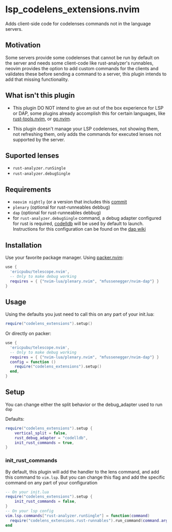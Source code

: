 # lsp_codelens_extensions.nvim
Adds client-side code for codelenses commands not in the language servers. 

## Motivation 
Some servers provide some codelenses that cannot be run by default on the server and needs some client-code
like rust-analyzer's runnables, neovim provides the option to add custom commands for the clients and
validates these before sending a command to a server, this plugin intends to add that missing functionality.

## What isn't this plugin
- This plugin DO NOT intend to give an out of the box experience for LSP or DAP, some plugins already 
accomplish this for certain languages, like [rust-tools.nvim](https://github.com/simrat39/rust-tools.nvim),
or [go.nvim](https://github.com/ray-x/go.nvim).

- This plugin doesn't manage your LSP codelenses, not showing them, not refreshing them, only adds the commands for executed lenses not supported by the server.

## Suported lenses
- `rust-analyzer.runSingle`
- `rust-analyzer.debugSingle`

## Requirements
- `neovim nightly` (or a version that includes this [commit](https://github.com/neovim/neovim/commit/19a77cd5a7cbd304e57118d6a09798223b6d2dbf)
- `plenary` (optional for rust-runneables debbug)
- `dap` (optional for rust-runneables debbug)
- for `rust-analyzer.debugSingle` command, a debug adapter configured for rust is required, [codelldb](https://github.com/vadimcn/vscode-lldb/) will be used by default to launch.
Instructions for this configuration can be found on the [dap wiki](https://github.com/mfussenegger/nvim-dap/wiki/Debug-Adapter-installation#ccrust-via-codelldb)

## Installation
Use your favorite package manager.
Using [packer.nvim](https://github.com/wbthomason/packer.nvim):
```lua
use {
  'ericpubu/telescope.nvim',
  -- Only to make debug working
  requires = { {"nvim-lua/plenary.nvim", "mfussenegger/nvim-dap"} }
}
```

## Usage
Using the defaults you just need to call this on any part of your init.lua:
```lua
require("codelens_extensions").setup()
```

Or directly on packer:
```lua
use {
  'ericpubu/telescope.nvim',
  -- Only to make debug working
  requires = { {"nvim-lua/plenary.nvim", "mfussenegger/nvim-dap"} }
  config = function ()
    require("codelens_extensions").setup()
  end,
}
```

## Setup
You can change either the split behavior or the debug_adapter used to run `dap`

Defaults:
```lua  
require("codelens_extensions").setup {
    vertical_split = false,
    rust_debug_adapter = "codelldb",
    init_rust_commands = true,
}
```

### init_rust_commands
By default, this plugin will add the handler to the lens command, and add this command to `vim.lsp`.
But you can change this flag and add the specific command on any part of your configuration
```lua
-- On your init.lua
require("codelens_extensions").setup {
    init_rust_commands = false,
}
-- On your lsp config
vim.lsp.commands["rust-analyzer.runSingle"] = function(command)
  require("codelens_extensions.rust-runnables").run_command(command.arguments[1].args)
end
```
